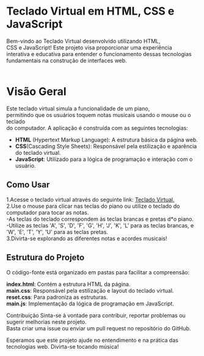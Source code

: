 # Teclado Virtual em HTML, CSS e JavaScript
Bem-vindo ao Teclado Virtual desenvolvido utilizando HTML, <br>CSS e JavaScript! Este projeto visa proporcionar uma experiência <br>interativa e educativa para entender o funcionamento dessas tecnologias<br> fundamentais na construção de interfaces web.
<br>
<br>
# Visão Geral
Este teclado virtual simula a funcionalidade de um piano,<br> permitindo que os usuários toquem notas musicais usando o mouse ou o teclado <br>do computador. A aplicação é construída com as seguintes tecnologias:

- **HTML** (Hypertext Markup Language): A estrutura básica da página web.
 - **CSS**(Cascading Style Sheets): Responsável pela estilização e aparência do teclado virtual.
- **JavaScript**: Utilizado para a lógica de programação e interação com o usuário.

## Como Usar
1.Acesse o teclado virtual através do seguinte link: [Teclado Virtual.](https://victorlpsrd.github.io/projeto.piano_virtual/)<br>
2.Use o mouse para clicar nas teclas do piano ou utilize o teclado do computador para tocar as notas.<br>
  -As teclas do teclado correspondem às teclas brancas e pretas d*o piano.<br>
  -Utilize as teclas 'A', 'S', 'D', 'F', 'G', 'H', 'J', 'K', 'L' para as teclas brancas, e 'W', 'E', 'T', 'Y', 'U' para as teclas pretas.<br>
3.Divirta-se explorando as diferentes notas e acordes musicais!

## Estrutura do Projeto
O código-fonte está organizado em pastas para facilitar a compreensão:

**index.html**: Contém a estrutura HTML da página.<br>
**main.css**: Responsável pela estilização e layout do teclado virtual.<br>
**reset.css**: Para padroniza as estruturas.<br>
**main.js**: Implementação da lógica de programação em JavaScript.<br>

Contribuição
Sinta-se à vontade para contribuir, reportar problemas ou sugerir melhorias neste projeto.<br> Basta criar uma issue ou enviar um pull request no repositório do GitHub.

Esperamos que este projeto ajude no entendimento e na prática das tecnologias web. Divirta-se tocando música!

